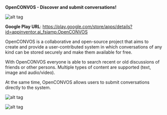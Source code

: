 <B>OpenCONVOS - Discover and submit conversations!</b>

![alt tag](https://raw.githubusercontent.com/Softdonkey/openconvos/master/main.png)

<b>Google Play URL</b>: https://play.google.com/store/apps/details?id=appinventor.ai_fsiamp.OpenCONVOS

OpenCONVOS is a collaborative and open-source project that aims to create and provide a user-contributed system in which conversations of any kind can be stored securely and make them available for free. 

With OpenCONVOS everyone is able to search recent or old discussions of friends or other persons. Multiple types of content are supported (text, image and audio/video). 

At the same time, OpenCONVOS allows users to submit conversations directly to the system.

![alt tag](https://raw.githubusercontent.com/Softdonkey/openconvos/master/assets/conversation.png)

![alt tag](https://raw.githubusercontent.com/Softdonkey/openconvos/master/assets/example.png)
